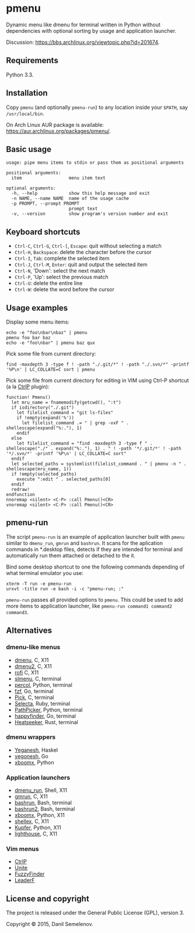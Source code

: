 # pmenu
Dynamic menu like dmenu for terminal written in Python without dependencies with optional sorting by usage and application launcher.

Discussion: https://bbs.archlinux.org/viewtopic.php?id=201674.

## Requirements

Python 3.3.

## Installation

Copy `pmenu` (and optionally `pmenu-run`) to any location inside your `$PATH`, say `/usr/local/bin`.

On Arch Linux AUR package is available: https://aur.archlinux.org/packages/pmenu/.

## Basic usage

    usage: pipe menu items to stdin or pass them as positional arguments

    positional arguments:
      item                  menu item text

    optional arguments:
      -h, --help            show this help message and exit
      -n NAME, --name NAME  name of the usage cache
      -p PROMPT, --prompt PROMPT
                            prompt text
      -v, --version         show program's version number and exit

## Keyboard shortcuts

- `Ctrl-C`, `Ctrl-G`, `Ctrl-[`, `Escape`: quit without selecting a match
- `Ctrl-H`, `Backspace`: delete the character before the cursor
- `Ctrl-I`, `Tab`: complete the selected item
- `Ctrl-J`, `Ctrl-M`, `Enter`: quit and output the selected item
- `Ctrl-N`, 'Down': select the next match
- `Ctrl-P`, 'Up': select the previous match
- `Ctrl-U`: delete the entire line
- `Ctrl-W`: delete the word before the cursor

## Usage examples

Display some menu items:

    echo -e "foo\nbar\nbaz" | pmenu
    pmenu foo bar baz
    echo -e "foo\nbar" | pmenu baz qux

Pick some file from current directory:

    find -maxdepth 3 -type f ! -path "./.git/*" ! -path "./.svn/*" -printf '%P\n' | LC_COLLATE=C sort | pmenu

Pick some file from current directory for editing in VIM using Ctrl-P shortcut (a la [CtrlP](http://kien.github.io/ctrlp.vim/) plugin):

    function! Pmenu()
      let mru_name = fnamemodify(getcwd(), ":t")
      if isdirectory("./.git")
        let filelist_command = "git ls-files"
        if !empty(expand('%'))
          let filelist_command .= " | grep -vxF " . shellescape(expand("%:."), 1)
        endif
      else
        let filelist_command = "find -maxdepth 3 -type f " . shellescape("./" . expand("%:."), 1) . " ! -path '*/.git/*' ! -path '*/.svn/*' -printf '%P\n' | LC_COLLATE=C sort"
      endif
      let selected_paths = systemlist(filelist_command . " | pmenu -n " . shellescape(mru_name, 1))
      if !empty(selected_paths)
        execute ":edit " . selected_paths[0]
      endif
      redraw!
    endfunction
    nnoremap <silent> <C-P> :call Pmenu()<CR>
    vnoremap <silent> <C-P> :call Pmenu()<CR>

## pmenu-run

The script `pmenu-run` is an example of application launcher built with `pmenu` similar to `dmenu_run`, `gmrun` and `bashrun`. It scans for the aplication commands in \*.desktop files, detects if they are intended for terminal and automatically run them attached or detached to the it.

Bind some desktop shortcut to one the following commands depending of what terminal emulator you use:

    xterm -T run -e pmenu-run
    urxvt -title run -e bash -i -c "pmenu-run; :"

`pmenu-run` passes all provided options to `pmenu`. This could be used to add more items to application launcher, like `pmenu-run command1 command2 command3`.

## Alternatives

### dmenu-like menus

- [dmenu](http://tools.suckless.org/dmenu/), C, X11
- [dmenu2](https://bitbucket.org/melek/dmenu2), C, X11
- [rofi](https://github.com/DaveDavenport/rofi) C, X11
- [slmenu](https://bitbucket.org/rafaelgg/slmenu), C, terminal
- [percol](https://github.com/mooz/percol), Python, terminal
- [fzf](https://github.com/junegunn/fzf), Go, terminal
- [Pick](https://github.com/thoughtbot/pick), C, terminal
- [Selecta](https://github.com/garybernhardt/selecta), Ruby, terminal
- [PathPicker](https://facebook.github.io/PathPicker/), Python, terminal
- [happyfinder](https://github.com/hugows/hf), Go, terminal
- [Heatseeker](https://github.com/rschmitt/heatseeker), Rust, terminal

### dmenu wrappers

- [Yeganesh](http://dmwit.com/yeganesh/), Haskel
- [yegonesh](https://github.com/klowner/yegonesh), Go
- [xboomx](https://github.com/victorhaggqvist/xboomx), Python

### Application launchers

- [dmenu\_run](http://tools.suckless.org/dmenu/), Shell, X11
- [gmrun](http://sourceforge.net/projects/gmrun/), C, X11
- [bashrun](http://bashrun.sourceforge.net/), Bash, terminal
- [bashrun2](http://henning-bekel.de/bashrun2/), Bash, terminal
- [xboomx](https://github.com/victorhaggqvist/xboomx), Python, X11
- [shellex](https://github.com/Merovius/shellex), C, X11
- [Kupfer](http://engla.github.io/kupfer/), Python, X11
- [lighthouse](https://github.com/emgram769/lighthouse), C, X11

### Vim menus

- [CtrlP](http://kien.github.io/ctrlp.vim/)
- [Unite](https://github.com/Shougo/unite.vim)
- [FuzzyFinder](http://www.vim.org/scripts/script.php?script_id=1984)
- [LeaderF](https://github.com/Yggdroot/LeaderF)

## License and copyright

The project is released under the General Public License (GPL), version 3.

Copyright © 2015, Danil Semelenov.
